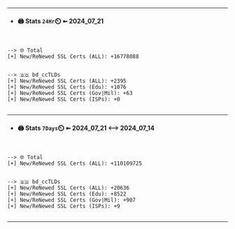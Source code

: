

---
- #### 🖨️ **Stats** `24Hr`⏲️ ➼ 2024_07_21
```console


--> 🌐 Total
[+] New/ReNewed SSL Certs (ALL): +16778088


--> 🇧🇩 bd_ccTLDs
[+] New/ReNewed SSL Certs (ALL): +2395
[+] New/ReNewed SSL Certs (Edu): +1076
[+] New/ReNewed SSL Certs (Gov|Mil): +63
[+] New/ReNewed SSL Certs (ISPs): +0


```

---
- #### 🖨️ **Stats** `7Days`⏲️ ➼ 2024_07_21 <--> 2024_07_14
```console


--> 🌐 Total
[+] New/ReNewed SSL Certs (ALL): +110109725


--> 🇧🇩 bd_ccTLDs
[+] New/ReNewed SSL Certs (ALL): +20636
[+] New/ReNewed SSL Certs (Edu): +8522
[+] New/ReNewed SSL Certs (Gov|Mil): +907
[+] New/ReNewed SSL Certs (ISPs): +9


```

---

